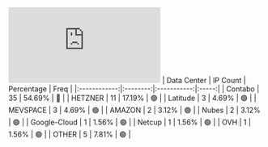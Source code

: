 ![Diagramm](https://github.com/111STAVR111/props/blob/main/Story/Decentralization/1/README.md)
| Data Center | IP Count | Percentage | Freq |
|:------------:|:--------:|:-----------:|:-----:|
| Contabo | 35 | 54.69% | 🔴 |
| HETZNER | 11 | 17.19% | 🟢 |
| Latitude | 3 | 4.69% | 🟢 |
| MEVSPACE | 3 | 4.69% | 🟢 |
| AMAZON | 2 | 3.12% | 🟢 |
| Nubes | 2 | 3.12% | 🟢 |
| Google-Cloud | 1 | 1.56% | 🟢 |
| Netcup | 1 | 1.56% | 🟢 |
| OVH | 1 | 1.56% | 🟢 |
| OTHER | 5 | 7.81% | 🟢 |
